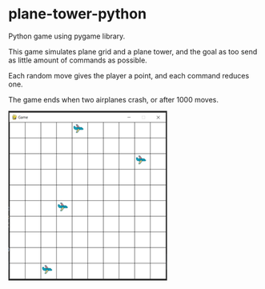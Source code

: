 # plane-tower-python
Python game using pygame library.

This game simulates plane grid and a plane tower, and the goal as too send as little amount of commands as possible.

Each random move gives the player a point, and each command reduces one. 

The game ends when two airplanes crash, or after 1000 moves.

![](planes.png)
